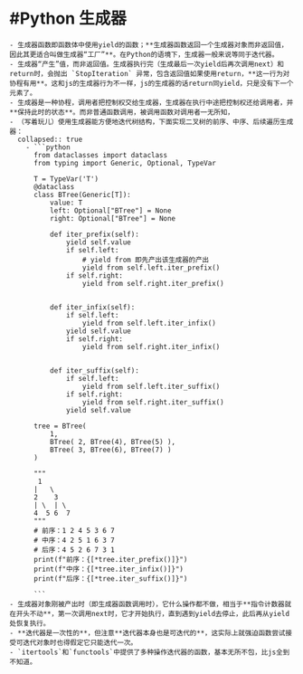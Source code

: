 # #Python 生成器
	- 生成器函数即函数体中使用yield的函数；**生成器函数返回一个生成器对象而非返回值，因此其更适合叫做生成器“工厂”**。在Python的语境下，生成器一般来说等同于迭代器。
	- 生成器“产生”值，而非返回值。生成器执行完（生成最后一次yield后再次调用next）和return时，会抛出 `StopIteration` 异常，包含返回值如果使用return，**这一行为对协程有用**。这和js的生成器行为不一样，js的生成器的话return同yield，只是没有下一个元素了。
	- 生成器是一种协程，调用者把控制权交给生成器，生成器在执行中途把控制权还给调用者，并**保持此时的状态**。而非普通函数调用，被调用函数对调用者一无所知，
	- （写着玩儿）使用生成器能方便地迭代树结构，下面实现二叉树的前序、中序、后续遍历生成器：
	  collapsed:: true
		- ```python
		  from dataclasses import dataclass
		  from typing import Generic, Optional, TypeVar
		  
		  T = TypeVar('T')
		  @dataclass
		  class BTree(Generic[T]):
		      value: T
		      left: Optional["BTree"] = None
		      right: Optional["BTree"] = None
		  
		      def iter_prefix(self):
		          yield self.value
		          if self.left:
		              # yield from 即先产出该生成器的产出
		              yield from self.left.iter_prefix()
		          if self.right:
		              yield from self.right.iter_prefix()
		  
		  
		      def iter_infix(self):
		          if self.left:
		              yield from self.left.iter_infix()
		          yield self.value
		          if self.right:
		              yield from self.right.iter_infix()
		  
		  
		      def iter_suffix(self):
		          if self.left:
		              yield from self.left.iter_suffix()
		          if self.right:
		              yield from self.right.iter_suffix()
		          yield self.value                
		  
		  tree = BTree(
		      1,
		      BTree( 2, BTree(4), BTree(5) ),
		      BTree( 3, BTree(6), BTree(7) )
		  )
		  
		  """
		   1
		  |   \
		  2    3
		  | \  | \
		  4  5 6  7
		  """
		  # 前序：1 2 4 5 3 6 7
		  # 中序：4 2 5 1 6 3 7
		  # 后序：4 5 2 6 7 3 1
		  print(f"前序：{[*tree.iter_prefix()]}")
		  print(f"中序：{[*tree.iter_infix()]}")
		  print(f"后序：{[*tree.iter_suffix()]}")
		  
		  ```
	- 生成器对象刚被产出时（即生成器函数调用时），它什么操作都不做，相当于**指令计数器就在开头不动**，第一次调用next时，它才开始执行，直到遇到yield去停止，此后再从yield处恢复执行。
	- **迭代器是一次性的**，但注意**迭代器本身也是可迭代的**，这实际上就强迫函数尝试接受可迭代对象时也得假定它只能迭代一次。
	- `itertools`和`functools`中提供了多种操作迭代器的函数，基本无所不包，比js全到不知道。